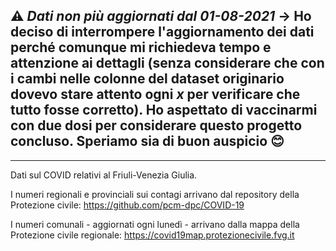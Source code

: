 ## ⚠️ ***Dati non più aggiornati dal 01-08-2021*** -> Ho deciso di interrompere l'aggiornamento dei dati perché comunque mi richiedeva tempo e attenzione ai dettagli (senza considerare che con i cambi nelle colonne del dataset originario dovevo stare attento ogni *x* per verificare che tutto fosse corretto). Ho aspettato di vaccinarmi con due dosi per considerare questo progetto concluso. Speriamo sia di buon auspicio 😊

***

Dati sul COVID relativi al Friuli-Venezia Giulia. 


I numeri regionali e provinciali sui contagi arrivano dal repository della Protezione civile: https://github.com/pcm-dpc/COVID-19


I numeri comunali - aggiornati ogni lunedì - arrivano dalla mappa della Protezione civile regionale: https://covid19map.protezionecivile.fvg.it
